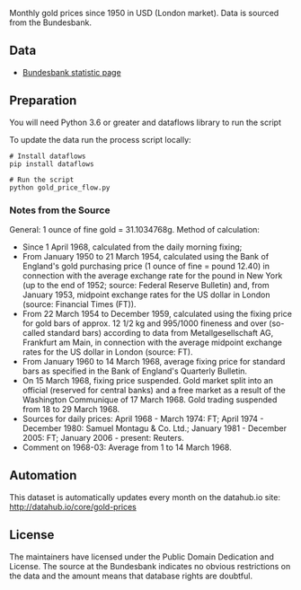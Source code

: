 Monthly gold prices since 1950 in USD (London market). Data is sourced from the Bundesbank.

## Data

* [Bundesbank statistic page](http://www.bundesbank.de/Navigation/EN/Statistics/Time_series_databases/Macro_economic_time_series/macro_economic_time_series_node.html?anker=AUSSENWIRTSCHAFTDEV)

## Preparation

You will need Python 3.6 or greater and dataflows library to run the script

To update the data run the process script locally:

```
# Install dataflows
pip install dataflows

# Run the script
python gold_price_flow.py
```

### Notes from the Source

General: 1 ounce of fine gold = 31.1034768g. Method of calculation:

* Since 1 April 1968, calculated from the daily morning fixing;
* From January 1950 to 21 March 1954, calculated using the Bank of England's gold purchasing price (1 ounce of fine = pound 12.40) in connection with the average exchange rate for the pound in New York (up to the end of 1952; source: Federal Reserve Bulletin) and, from January 1953, midpoint exchange rates for the US dollar in London (source: Financial Times (FT)).
* From 22 March 1954 to December 1959, calculated using the fixing price for gold bars of approx. 12 1/2 kg and 995/1000 fineness and over (so-called standard bars) according to data from Metallgesellschaft AG, Frankfurt am Main, in connection with the average midpoint exchange rates for the US dollar in London (source: FT).
* From January 1960 to 14 March 1968, average fixing price for standard bars as specified in the Bank of England's Quarterly Bulletin.
* On 15 March 1968, fixing price suspended. Gold market split into an official (reserved for central banks) and a free market as a result of the Washington Communique of 17 March 1968. Gold trading suspended from 18 to 29 March 1968.
* Sources for daily prices: April 1968 - March 1974: FT; April 1974 - December 1980: Samuel Montagu & Co. Ltd.; January 1981 - December 2005: FT; January 2006 - present: Reuters.
* Comment on 1968-03: Average from 1 to 14 March 1968.

## Automation

This dataset is automatically updates every month on the datahub.io site: http://datahub.io/core/gold-prices

## License

The maintainers have licensed under the Public Domain Dedication and License. The source at the Bundesbank indicates no obvious restrictions on the data and the amount means that database rights are doubtful.

